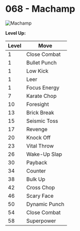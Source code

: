# 068 - Machamp
![][068]

**Level Up:**

Level | Move
---   | ---
  1   | Close Combat
  1   | Bullet Punch
  1   | Low Kick
  1   | Leer
  1   | Focus Energy
  7   | Karate Chop
 10   | Foresight
 13   | Brick Break
 15   | Seismic Toss
 17   | Revenge
 20   | Knock Off
 23   | Vital Throw
 26   | Wake-Up Slap
 30   | Payback
 34   | Counter
 38   | Bulk Up
 42   | Cross Chop
 46   | Scary Face
 50   | Dynamic Punch
 54   | Close Combat
 58   | Superpower



[068]: https://raw.githubusercontent.com/PokeAPI/sprites/master/sprites/pokemon/68.png "Machamp"
